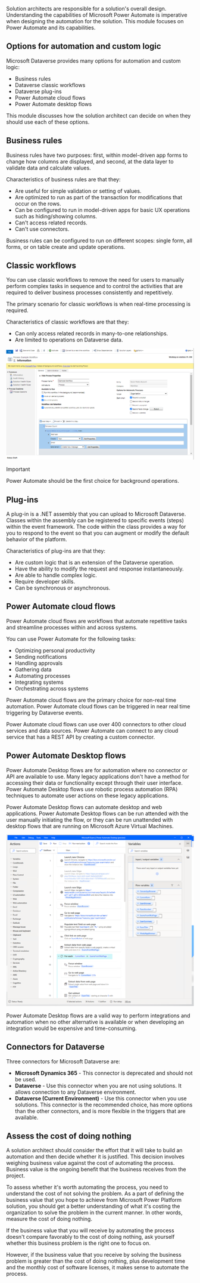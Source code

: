 Solution architects are responsible for a solution's overall design. Understanding the capabilities of Microsoft Power Automate is imperative when designing the automation for the solution. This module focuses on Power Automate and its capabilities.

## Options for automation and custom logic

Microsoft Dataverse provides many options for automation and custom logic:

- Business rules
- Dataverse classic workflows
- Dataverse plug-ins
- Power Automate cloud flows
- Power Automate desktop flows

This module discusses how the solution architect can decide on when they should use each of these options.

## Business rules

Business rules have two purposes: first, within model-driven app forms to change how columns are displayed, and second, at the data layer to validate data and calculate values.

Characteristics of business rules are that they:

- Are useful for simple validation or setting of values.
- Are optimized to run as part of the transaction for modifications that occur on the rows.
- Can be configured to run in model-driven apps for basic UX operations such as hiding/showing columns.
- Can't access related records.
- Can't use connectors.

Business rules can be configured to run on different scopes: single form, all forms, or on table create and update operations.

## Classic workflows

You can use classic workflows to remove the need for users to manually perform complex tasks in sequence and to control the activities that are required to deliver business processes consistently and repetitively.

The primary scenario for classic workflows is when real-time processing is required.

Characteristics of classic workflows are that they:

- Can only access related records in many-to-one relationships.
- Are limited to operations on Dataverse data.

![Screenshot of the Classic workflow editor.](../media/1-classic-workflow.png)

> [!IMPORTANT]
> Power Automate should be the first choice for background operations.

## Plug-ins

A plug-in is a .NET assembly that you can upload to Microsoft Dataverse. Classes within the assembly can be registered to specific events (steps) within the event framework. The code within the class provides a way for you to respond to the event so that you can augment or modify the default behavior of the platform.

Characteristics of plug-ins are that they:

- Are custom logic that is an extension of the Dataverse operation.
- Have the ability to modify the request and response instantaneously.
- Are able to handle complex logic.
- Require developer skills.
- Can be synchronous or asynchronous.

## Power Automate cloud flows

Power Automate cloud flows are workflows that automate repetitive tasks and streamline processes within and across systems.

You can use Power Automate for the following tasks:

- Optimizing personal productivity
- Sending notifications
- Handling approvals
- Gathering data
- Automating processes
- Integrating systems
- Orchestrating across systems

Power Automate cloud flows are the primary choice for non-real time automation. Power Automate cloud flows can be triggered in near real time triggering by Dataverse events.

Power Automate cloud flows can use over 400 connectors to other cloud services and data sources. Power Automate can connect to any cloud service that has a REST API by creating a custom connector.

## Power Automate Desktop flows

Power Automate Desktop flows are for automation where no connector or API are available to use. Many legacy applications don't have a method for accessing their data or functionality except through their user interface. Power Automate Desktop flows use robotic process automation (RPA) techniques to automate user actions on these legacy applications.

Power Automate Desktop flows can automate desktop and web applications. Power Automate Desktop flows can be run attended with the user manually initiating the flow, or they can be run unattended with desktop flows that are running on Microsoft Azure Virtual Machines.

![Screenshot of the Power Automate Desktop editor.](../media/1-desktop-flow-designer.png)

Power Automate Desktop flows are a valid way to perform integrations and automation when no other alternative is available or when developing an integration would be expensive and time-consuming.

## Connectors for Dataverse

Three connectors for Microsoft Dataverse are:

- **Microsoft Dynamics 365** - This connector is deprecated and should not be used.
- **Dataverse** - Use this connector when you are not using solutions. It allows connection to any Dataverse environment.
- **Dataverse (Current Environment)** - Use this connector when you use solutions. This connector is the recommended choice, has more options than the other connectors, and is more flexible in the triggers that are available.

## Assess the cost of doing nothing

A solution architect should consider the effort that it will take to build an automation and then decide whether it is justified. This decision involves weighing business value against the cost of automating the process. Business value is the ongoing benefit that the business receives from the project.

To assess whether it's worth automating the process, you need to understand the cost of not solving the problem. As a part of defining the business value that you hope to achieve from Microsoft Power Platform solution, you should get a better understanding of what it's costing the organization to solve the problem in the current manner. In other words, measure the cost of doing nothing.

If the business value that you will receive by automating the process doesn't compare favorably to the cost of doing nothing, ask yourself whether this business problem is the right one to focus on.

However, if the business value that you receive by solving the business problem is greater than the cost of doing nothing, plus development time and the monthly cost of software licenses, it makes sense to automate the process.
